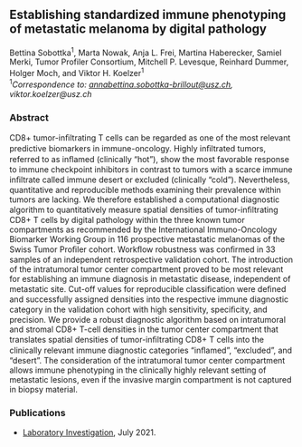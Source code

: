 
## Establishing standardized immune phenotyping of metastatic melanoma by digital pathology

Bettina Sobottka<sup>1</sup>, Marta Nowak, Anja L. Frei, Martina Haberecker, Samiel Merki, Tumor Profiler Consortium, Mitchell P. Levesque, Reinhard Dummer, Holger Moch, and Viktor H. Koelzer<sup>1</sup></br>
<sup>1</sup>_Correspondence to: annabettina.sobottka-brillout@usz.ch, viktor.koelzer@usz.ch_

### Abstract

CD8+ tumor-inﬁltrating T cells can be regarded as one of the most relevant predictive biomarkers in immune-oncology. 
Highly inﬁltrated tumors, referred to as inﬂamed (clinically “hot”), show the most favorable response to immune 
checkpoint inhibitors in contrast to tumors with a scarce immune inﬁltrate called immune desert or excluded (clinically “cold”). 
Nevertheless, quantitative and reproducible methods examining their prevalence within tumors are lacking. We therefore established a 
computational diagnostic algorithm to quantitatively measure spatial densities of tumor-inﬁltrating CD8+ T cells by digital 
pathology within the three known tumor compartments as recommended by the International Immuno-Oncology Biomarker Working Group 
in 116 prospective metastatic melanomas of the Swiss Tumor Proﬁler cohort. Workﬂow robustness was conﬁrmed in 33 samples of an 
independent retrospective validation cohort. The introduction of the intratumoral tumor center compartment proved to be most relevant for 
establishing an immune diagnosis in metastatic disease, independent of metastatic site. Cut-off values for reproducible classiﬁcation were 
deﬁned and successfully assigned densities into the respective immune diagnostic category in the validation cohort with high sensitivity, 
speciﬁcity, and precision. We provide a robust diagnostic algorithm based on intratumoral and stromal CD8+ T-cell densities in the tumor 
center compartment that translates spatial densities of tumor-inﬁltrating CD8+ T cells into the clinically relevant immune diagnostic categories 
“inﬂamed”, “excluded”, and “desert”. The consideration of the intratumoral tumor center compartment allows immune phenotyping in the clinically 
highly relevant setting of metastatic lesions, even if the invasive margin compartment is not captured in biopsy material.


### Publications

- [Laboratory Investigation](https://www.nature.com/articles/s41374-021-00653-y.epdf?sharing_token=zj6h4b1ikYoK9ATQB91UQ9RgN0jAjWel9jnR3ZoTv0OwLvYJ-3vbsvwld1pwCyoLSQlwP-rzs3N8kqO-lbBLkvA-P21lujaErSYFQz9kk2kWMQ3Nf4GdIsy-8wO3AGMDOzotPKNndmzLPr1y9umzdIdFUm8wcjGwyCliGEG3qL4%3D), July 2021.
